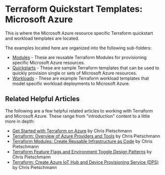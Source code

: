 # Terraform Quickstart Templates: Microsoft Azure

This is where the Microsoft Azure resource specific Terraform quickstart and workload templates are located.

The examples located here are organized into the following sub-folders:

- [Modules](modules/readme.md) - These are reusable Terraform Modules for provisioning specific Microsoft Azure resources.
- [Quickstarts](quickstarts/readme.md) - These are sample Terraform templates that can be used to quickly provision single or sets of Microsoft Azure resources.
- [Workloads](workloads/readme.md) - These are example Terraform workload templates that model specific workload deployments to Microsoft Azure.

## Related Helpful Articles

The following are a few helpful related articles to working with Terraform and Microsoft Azure. These range from "introduction" content to a little more in depth:

- [Get Started with Terraform on Azure](https://build5nines.com/get-started-with-terraform-on-microsoft-azure/) by Chris Pietschmann
- [Terraform: Overview of Azure Providers and Tools](https://build5nines.com/terraform-overview-of-azure-providers-and-tools/) by Chris Pietschmann
- [Terraform Modules: Create Reusable Infrastructure as Code](https://build5nines.com/terraform-modules-create-reusable-infrastructure-as-code/) by Chris Pietschmann
- [Terraform Feature Flags and Environment Toggle Design Patterns](https://build5nines.com/terraform-feature-flags-environment-toggle-design-patterns/) by Chris Pietschmann
- [Terraform: Create Azure IoT Hub and Device Provisioning Service (DPS)](https://build5nines.com/terraform-create-azure-iot-hub-and-dps/) by Chris Pietschmann
